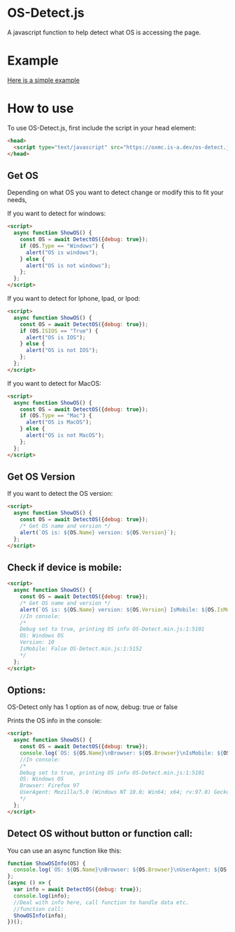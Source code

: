 # OS-Detect.js
A javascript function to help detect what OS is accessing the page.

# Example
<a href="https://oxmc.is-a.dev/os-detect.js/example.html">Here is a simple example</a>

# How to use

To use OS-Detect.js, first include the script in your head element:

```html
<head>
  <script type="text/javascript" src="https://oxmc.is-a.dev/os-detect.js/OS-Detect.min.js"></script>
</head>
```
## Get OS

Depending on what OS you want to detect change or modify this to fit your needs,

If you want to detect for windows:
```html
<script>
  async function ShowOS() {
    const OS = await DetectOS({debug: true});
    if (OS.Type == "Windows") {
      alert("OS is windows");
    } else {
      alert("OS is not windows");
    };
  };
</script>
```

If you want to detect for Iphone, Ipad, or Ipod:
```html
<script>
  async function ShowOS() {
    const OS = await DetectOS({debug: true});
    if (OS.ISIOS == "True") {
      alert("OS is IOS");
    } else {
      alert("OS is not IOS");
    };
  };
</script>
```

If you want to detect for MacOS:
```html
<script>
  async function ShowOS() {
    const OS = await DetectOS({debug: true});
    if (OS.Type == "Mac") {
      alert("OS is MacOS");
    } else {
      alert("OS is not MacOS");
    };
  };
</script>
```
## Get OS Version

If you want to detect the OS version:
```html
<script>
  async function ShowOS() {
    const OS = await DetectOS({debug: true});
    /* Get OS name and version */
    alert(`OS is: ${OS.Name} version: ${OS.Version}`);
  };
</script>
```

## Check if device is mobile:

```html
<script>
  async function ShowOS() {
    const OS = await DetectOS({debug: true});
    /* Get OS name and version */
    alert(`OS is: ${OS.Name} version: ${OS.Version} IsMobile: ${OS.IsMobile}`);
    //In console:
    /*
    Debug set to true, printing OS info OS-Detect.min.js:1:5101
    OS: Windows OS
    Version: 10
    IsMobile: False OS-Detect.min.js:1:5152
    */
  };
</script>
```

## Options:

OS-Detect only has 1 option as of now, debug: true or false

Prints the OS info in the console:
```html
<script>
  async function ShowOS() {
    const OS = await DetectOS({debug: true});
    console.log(`OS: ${OS.Name}\nBrowser: ${OS.Browser}\nIsMobile: ${OS.IsMobile}`);
    //In console:
    /*
    Debug set to true, printing OS info OS-Detect.min.js:1:5101
    OS: Windows OS
    Browser: Firefox 97
    UserAgent: Mozilla/5.0 (Windows NT 10.0; Win64; x64; rv:97.0) Gecko/20100101 Firefox/97.0 OS-Detect.min.js:1:5152
    */
  };
</script>
```
## Detect OS without button or function call:

You can use an async function like this:
```javascript
function ShowOSInfo(OS) {
  console.log(`OS: ${OS.Name}\nBrowser: ${OS.Browser}\nUserAgent: ${OS.UserAgent}`);
};
(async () => {
  var info = await DetectOS({debug: true});
  console.log(info);
  //Deal with info here, call function to handle data etc.
  //function call:
  ShowOSInfo(info);
})();
```
